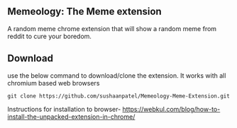 Memeology: The Meme extension
--------------------------------
A random meme chrome extension that will show a random meme from reddit to cure your boredom.

## Download ##
use the below command to download/clone the extension. It works with all chromium based web browsers
```git
git clone https://github.com/sushaanpatel/Memeology-Meme-Extension.git
```
Instructions for installation to browser- https://webkul.com/blog/how-to-install-the-unpacked-extension-in-chrome/
